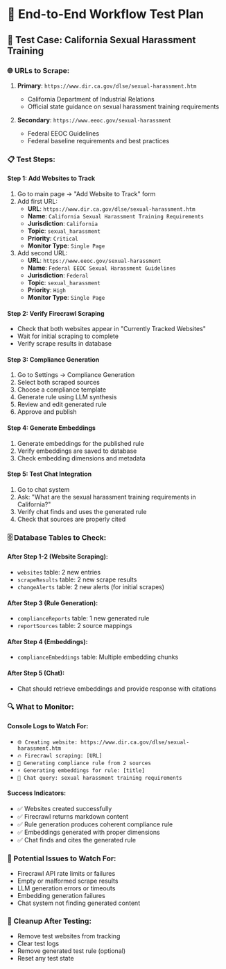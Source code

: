 # 🧪 End-to-End Workflow Test Plan

## 📍 Test Case: California Sexual Harassment Training

### 🌐 URLs to Scrape:
1. **Primary**: `https://www.dir.ca.gov/dlse/sexual-harassment.htm`
   - California Department of Industrial Relations
   - Official state guidance on sexual harassment training requirements

2. **Secondary**: `https://www.eeoc.gov/sexual-harassment`
   - Federal EEOC Guidelines
   - Federal baseline requirements and best practices

### 📋 Test Steps:

#### **Step 1: Add Websites to Track**
1. Go to main page → "Add Website to Track" form
2. Add first URL:
   - **URL**: `https://www.dir.ca.gov/dlse/sexual-harassment.htm`
   - **Name**: `California Sexual Harassment Training Requirements`
   - **Jurisdiction**: `California`
   - **Topic**: `sexual_harassment`
   - **Priority**: `Critical`
   - **Monitor Type**: `Single Page`
3. Add second URL:
   - **URL**: `https://www.eeoc.gov/sexual-harassment`
   - **Name**: `Federal EEOC Sexual Harassment Guidelines`
   - **Jurisdiction**: `Federal`
   - **Topic**: `sexual_harassment`
   - **Priority**: `High`
   - **Monitor Type**: `Single Page`

#### **Step 2: Verify Firecrawl Scraping**
- Check that both websites appear in "Currently Tracked Websites"
- Wait for initial scraping to complete
- Verify scrape results in database

#### **Step 3: Compliance Generation**
1. Go to Settings → Compliance Generation
2. Select both scraped sources
3. Choose a compliance template
4. Generate rule using LLM synthesis
5. Review and edit generated rule
6. Approve and publish

#### **Step 4: Generate Embeddings**
1. Generate embeddings for the published rule
2. Verify embeddings are saved to database
3. Check embedding dimensions and metadata

#### **Step 5: Test Chat Integration**
1. Go to chat system
2. Ask: "What are the sexual harassment training requirements in California?"
3. Verify chat finds and uses the generated rule
4. Check that sources are properly cited

### 🗄️ Database Tables to Check:

#### **After Step 1-2 (Website Scraping):**
- `websites` table: 2 new entries
- `scrapeResults` table: 2 new scrape results
- `changeAlerts` table: 2 new alerts (for initial scrapes)

#### **After Step 3 (Rule Generation):**
- `complianceReports` table: 1 new generated rule
- `reportSources` table: 2 source mappings

#### **After Step 4 (Embeddings):**
- `complianceEmbeddings` table: Multiple embedding chunks

#### **After Step 5 (Chat):**
- Chat should retrieve embeddings and provide response with citations

### 🔍 What to Monitor:

#### **Console Logs to Watch For:**
- `🌐 Creating website: https://www.dir.ca.gov/dlse/sexual-harassment.htm`
- `🔥 Firecrawl scraping: [URL]`
- `🤖 Generating compliance rule from 2 sources`
- `⚡ Generating embeddings for rule: [title]`
- `💬 Chat query: sexual harassment training requirements`

#### **Success Indicators:**
- ✅ Websites created successfully
- ✅ Firecrawl returns markdown content
- ✅ Rule generation produces coherent compliance rule
- ✅ Embeddings generated with proper dimensions
- ✅ Chat finds and cites the generated rule

### 🚨 Potential Issues to Watch For:
- Firecrawl API rate limits or failures
- Empty or malformed scrape results
- LLM generation errors or timeouts
- Embedding generation failures
- Chat system not finding generated content

### 🧹 Cleanup After Testing:
- Remove test websites from tracking
- Clear test logs
- Remove generated test rule (optional)
- Reset any test state
